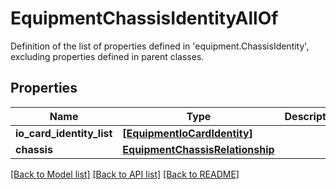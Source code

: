 # EquipmentChassisIdentityAllOf

Definition of the list of properties defined in 'equipment.ChassisIdentity', excluding properties defined in parent classes.
## Properties
Name | Type | Description | Notes
------------ | ------------- | ------------- | -------------
**io_card_identity_list** | [**[EquipmentIoCardIdentity]**](EquipmentIoCardIdentity.md) |  | [optional] 
**chassis** | [**EquipmentChassisRelationship**](EquipmentChassisRelationship.md) |  | [optional] 

[[Back to Model list]](../README.md#documentation-for-models) [[Back to API list]](../README.md#documentation-for-api-endpoints) [[Back to README]](../README.md)



